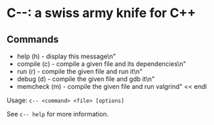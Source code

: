 # C--: a swiss army knife for C++

Commands
---
- help (h)     - display this message\n"
- compile (c)  - compile a given file and its dependencies\n"
- run (r)      - compile the given file and run it\n"
- debug (d)    - compile the given file and gdb it\n"
- memcheck (m) - compile the given file and run valgrind" << endl

Usage: `c-- <command> <file> [options]`

See `c-- help` for more information.